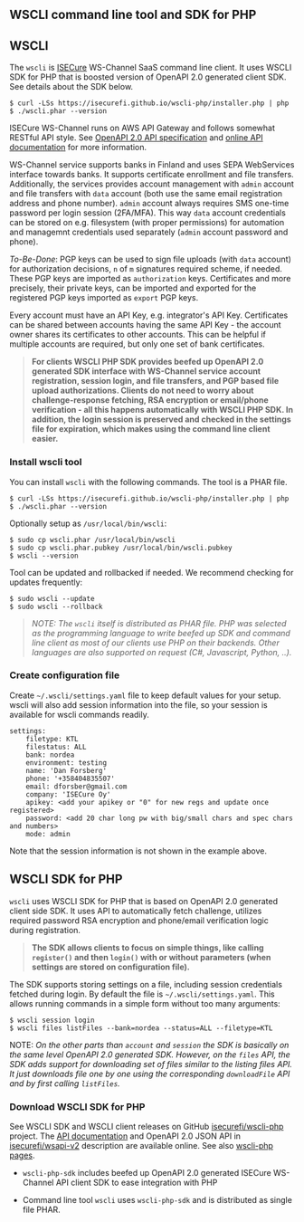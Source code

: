 ## WSCLI command line tool and SDK for PHP

## WSCLI

The `wscli` is [ISECure](https://www.isecure.fi) WS-Channel SaaS
command line client. It uses WSCLI SDK for PHP that is boosted version
of OpenAPI 2.0 generated client SDK. See details about the SDK below.

```shell
$ curl -LSs https://isecurefi.github.io/wscli-php/installer.php | php
$ ./wscli.phar --version
```

ISECure WS-Channel runs on AWS API Gateway and follows somewhat
RESTful API style. See
[OpenAPI 2.0 API specification](https://github.com/isecurefi/wsapi-v2)
and [online API documentation](https://isecure.fi/wsapi_v2/index.html)
for more information.

WS-Channel service supports banks in Finland and uses SEPA WebServices
interface towards banks. It supports certificate enrollment and file
transfers. Additionally, the services provides account management with
`admin` account and file transfers with `data` account (both use the
same email registration address and phone number). `admin` account
always requires SMS one-time password per login session
(2FA/MFA). This way `data` account credentials can be stored on
e.g. filesystem (with proper permissions) for automation and managemnt
credentials used separately (`admin` account password and phone).

*To-Be-Done*: PGP keys can be used to sign file uploads (with `data`
account) for authorization decisions, `n` of `m` signatures required
scheme, if needed. These PGP keys are imported as `authorization`
keys. Certificates and more precisely, their private keys, can be
imported and exported for the registered PGP keys imported as `export`
PGP keys.

Every account must have an API Key, e.g. integrator's API
Key. Certificates can be shared between accounts having the same API
Key - the account owner shares its certificates to other
accounts. This can be helpful if multiple accounts are required, but
only one set of bank certificates.

> **For clients WSCLI PHP SDK provides beefed up OpenAPI 2.0 generated
> SDK interface with WS-Channel service account registration, session
> login, and file transfers, and PGP based file upload
> authorizations. Clients do not need to worry about
> challenge-response fetching, RSA encryption or email/phone
> verification - all this happens automatically with WSCLI PHP SDK. In
> addition, the login session is preserved and checked in the settings
> file for expiration, which makes using the command line client
> easier.**

### Install wscli tool

You can install `wscli` with the following commands. The tool is a
PHAR file.

```shell
$ curl -LSs https://isecurefi.github.io/wscli-php/installer.php | php
$ ./wscli.phar --version
```

Optionally setup as `/usr/local/bin/wscli`:

```shell
$ sudo cp wscli.phar /usr/local/bin/wscli
$ sudo cp wscli.phar.pubkey /usr/local/bin/wscli.pubkey
$ wscli --version
```

Tool can be updated and rollbacked if needed. We recommend checking
for updates frequently:

```
$ sudo wscli --update
$ sudo wscli --rollback
```

> *NOTE: The `wscli` itself is distributed as PHAR file. PHP was
> selected as the programming language to write beefed up SDK and
> command line client as most of our clients use PHP on their
> backends. Other languages are also supported on request (C#,
> Javascript, Python, ..).*

### Create configuration file

Create `~/.wscli/settings.yaml` file to keep default values for your
setup. wscli will also add session information into the file, so your
session is available for wscli commands readily.

```
settings:
    filetype: KTL
    filestatus: ALL
    bank: nordea
    environment: testing
    name: 'Dan Forsberg'
    phone: '+358404835507'
    email: dforsber@gmail.com
    company: 'ISECure Oy'
    apikey: <add your apikey or "0" for new regs and update once registered>
    password: <add 20 char long pw with big/small chars and spec chars and numbers>
    mode: admin
```

Note that the session information is not shown in the example above.


## WSCLI SDK for PHP

`wscli` uses WSCLI SDK for PHP that is based on OpenAPI 2.0 generated
client side SDK. It uses API to automatically fetch challenge,
utilizes required password RSA encryption and phone/email verification
logic during registration.

> **The SDK allows clients to focus on simple things, like calling
> `register()` and then `login()` with or without parameters (when
> settings are stored on configuration file).**

The SDK supports storing settings on a file, including session
credentials fetched during login. By default the file is
`~/.wscli/settings.yaml`. This allows running commands in a simple
form without too many arguments:

```
$ wscli session login
$ wscli files listFiles --bank=nordea --status=ALL --filetype=KTL
```

NOTE: *On the other parts than `account` and `session` the SDK is basically
on the same level OpenAPI 2.0 generated SDK. However, on the `files` API,
the SDK adds support for downloading set of files similar to the
listing files API. It just downloads file one by one using the
corresponding `downloadFile` API and by first calling `listFiles`.*

### Download WSCLI SDK for PHP

See WSCLI SDK and WSCLI client releases on GitHub
[isecurefi/wscli-php](https://github.com/isecurefi/wscli-php) project.
The [API documentation](https://isecure.fi/wsapi_v2/index.html) and
OpenAPI 2.0 JSON API in
[isecurefi/wsapi-v2](https://github.com/isecurefi/wsapi-v2)
description are available online. See also
[wscli-php pages](https://isecurefi.github.io/wscli-php/).

- `wscli-php-sdk` includes beefed up OpenAPI 2.0 generated ISECure
WS-Channel API client SDK to ease integration with PHP

- Command line tool `wscli` uses `wscli-php-sdk` and is distributed as
single file PHAR.

